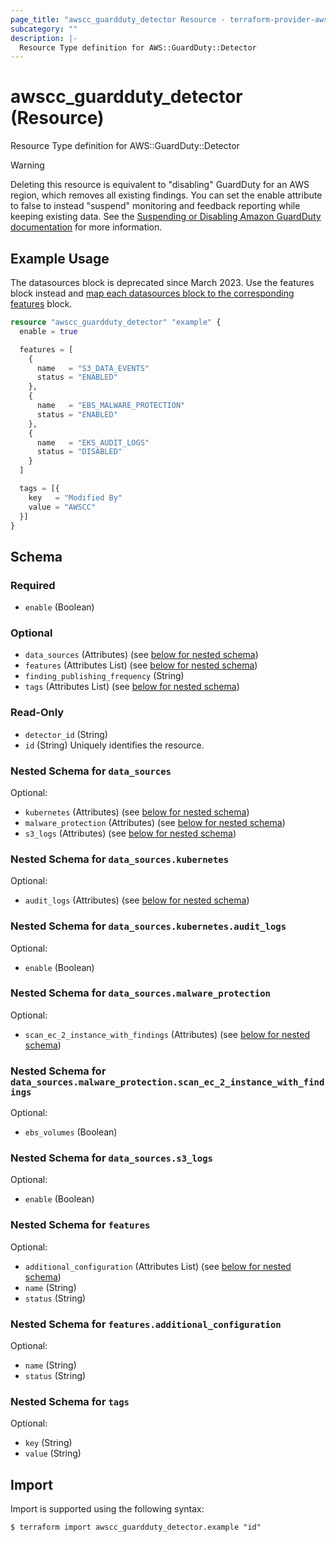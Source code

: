 ```yaml
---
page_title: "awscc_guardduty_detector Resource - terraform-provider-awscc"
subcategory: ""
description: |-
  Resource Type definition for AWS::GuardDuty::Detector
---
```


# awscc_guardduty_detector (Resource)

Resource Type definition for AWS::GuardDuty::Detector

> [!WARNING] 
>Deleting this resource is equivalent to "disabling" GuardDuty for an AWS region, which removes all existing findings. You can set the enable attribute to false to instead "suspend" monitoring and feedback reporting while keeping existing data. See the [Suspending or Disabling Amazon GuardDuty documentation](https://docs.aws.amazon.com/guardduty/latest/ug/guardduty_suspend-disable.html) for more information.

## Example Usage

The datasources block is deprecated since March 2023. Use the features block instead and [map each datasources block to the corresponding features](https://docs.aws.amazon.com/guardduty/latest/ug/guardduty-feature-object-api-changes-march2023.html#guardduty-feature-enablement-datasource-relation) block.

```terraform
resource "awscc_guardduty_detector" "example" {
  enable = true

  features = [
    {
      name   = "S3_DATA_EVENTS"
      status = "ENABLED"
    },
    {
      name   = "EBS_MALWARE_PROTECTION"
      status = "ENABLED"
    },
    {
      name   = "EKS_AUDIT_LOGS"
      status = "DISABLED"
    }
  ]

  tags = [{
    key   = "Modified By"
    value = "AWSCC"
  }]
}
```


<!-- schema generated by tfplugindocs -->
## Schema

### Required

- `enable` (Boolean)

### Optional

- `data_sources` (Attributes) (see [below for nested schema](#nestedatt--data_sources))
- `features` (Attributes List) (see [below for nested schema](#nestedatt--features))
- `finding_publishing_frequency` (String)
- `tags` (Attributes List) (see [below for nested schema](#nestedatt--tags))

### Read-Only

- `detector_id` (String)
- `id` (String) Uniquely identifies the resource.

<a id="nestedatt--data_sources"></a>
### Nested Schema for `data_sources`

Optional:

- `kubernetes` (Attributes) (see [below for nested schema](#nestedatt--data_sources--kubernetes))
- `malware_protection` (Attributes) (see [below for nested schema](#nestedatt--data_sources--malware_protection))
- `s3_logs` (Attributes) (see [below for nested schema](#nestedatt--data_sources--s3_logs))

<a id="nestedatt--data_sources--kubernetes"></a>
### Nested Schema for `data_sources.kubernetes`

Optional:

- `audit_logs` (Attributes) (see [below for nested schema](#nestedatt--data_sources--kubernetes--audit_logs))

<a id="nestedatt--data_sources--kubernetes--audit_logs"></a>
### Nested Schema for `data_sources.kubernetes.audit_logs`

Optional:

- `enable` (Boolean)



<a id="nestedatt--data_sources--malware_protection"></a>
### Nested Schema for `data_sources.malware_protection`

Optional:

- `scan_ec_2_instance_with_findings` (Attributes) (see [below for nested schema](#nestedatt--data_sources--malware_protection--scan_ec_2_instance_with_findings))

<a id="nestedatt--data_sources--malware_protection--scan_ec_2_instance_with_findings"></a>
### Nested Schema for `data_sources.malware_protection.scan_ec_2_instance_with_findings`

Optional:

- `ebs_volumes` (Boolean)



<a id="nestedatt--data_sources--s3_logs"></a>
### Nested Schema for `data_sources.s3_logs`

Optional:

- `enable` (Boolean)



<a id="nestedatt--features"></a>
### Nested Schema for `features`

Optional:

- `additional_configuration` (Attributes List) (see [below for nested schema](#nestedatt--features--additional_configuration))
- `name` (String)
- `status` (String)

<a id="nestedatt--features--additional_configuration"></a>
### Nested Schema for `features.additional_configuration`

Optional:

- `name` (String)
- `status` (String)



<a id="nestedatt--tags"></a>
### Nested Schema for `tags`

Optional:

- `key` (String)
- `value` (String)

## Import

Import is supported using the following syntax:

```shell
$ terraform import awscc_guardduty_detector.example "id"
```